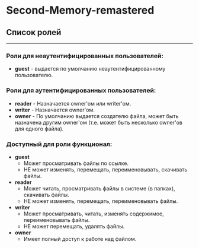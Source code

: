 # Second-Memory-remastered

## Список ролей

---

### Роли для неаутентифицированных пользователей:

- **guest** - выдается по умолчанию неаутентифицированному пользователю.

### Роли для аутентифицированных пользователей:

- **reader** - Назначается owner'ом или writer'ом.
- **writer** - Назначается owner'ом.
- **owner** - По умолчанию выдается создателю файла, может быть назначена другим owner'ом (т.е. может быть несколько owner'ов для одного файла).


### Доступный для роли функционал:

- **guest**
    - Может просматривать файлы по ссылке.
    - НЕ может изменять, перемещать, переименовывать, скачивать файлы.
- **reader**
    - Может читать, просматривать файлы в системе (в папках), скачивать файлы.
    - НЕ может изменять, перемещать, переименовывать файлы.
- **writer**
    - Может просматривать, читать, изменять содержимое, переименовывать файлы.
    - НЕ может перемещать, удалять файлы.
- **owner**
    - Имеет полный доступ к работе над файлом.

